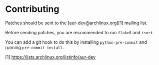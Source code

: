 # Contributing

Patches should be sent to the [aur-dev@archlinux.org][1] mailing list.

Before sending patches, you are recommended to run `flake8` and `isort`.

You can add a git hook to do this by installing `python-pre-commit` and running
`pre-commit install`.

[1] https://lists.archlinux.org/listinfo/aur-dev
